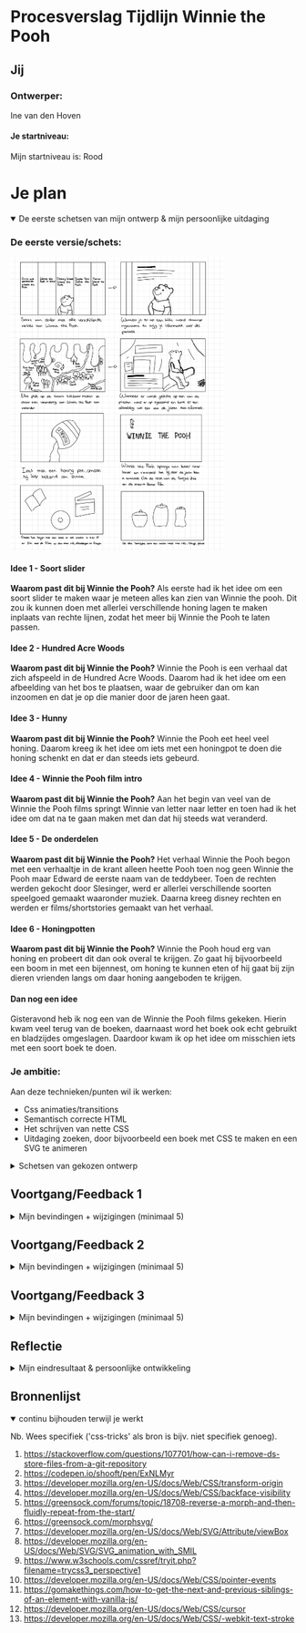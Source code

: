 # Procesverslag Tijdlijn Winnie the Pooh

## Jij

### Ontwerper:

Ine van den Hoven

#### Je startniveau:

Mijn startniveau is: Rood

# Je plan

<details open>
  <summary>De eerste schetsen van mijn ontwerp & mijn persoonlijke uitdaging</summary>

### De eerste versie/schets:

  <img src="readme-images/eerste-versie.jpeg" width="375px" alt="eerste versie/schets">

#### Idee 1 - Soort slider

**Waarom past dit bij Winnie the Pooh?**
Als eerste had ik het idee om een soort slider te maken waar je meteen alles kan zien van Winnie the pooh. Dit zou ik kunnen doen met allerlei verschillende honing lagen te maken inplaats van rechte lijnen, zodat het meer bij Winnie the Pooh te laten passen.

#### Idee 2 - Hundred Acre Woods

**Waarom past dit bij Winnie the Pooh?**
Winnie the Pooh is een verhaal dat zich afspeeld in de Hundred Acre Woods. Daarom had ik het idee om een afbeelding van het bos te plaatsen, waar de gebruiker dan om kan inzoomen en dat je op die manier door de jaren heen gaat.

#### Idee 3 - Hunny

**Waarom past dit bij Winnie the Pooh?**
Winnie the Pooh eet heel veel honing. Daarom kreeg ik het idee om iets met een honingpot te doen die honing schenkt en dat er dan steeds iets gebeurd.

#### Idee 4 - Winnie the Pooh film intro

**Waarom past dit bij Winnie the Pooh?**
Aan het begin van veel van de Winnie the Pooh films springt Winnie van letter naar letter en toen had ik het idee om dat na te gaan maken met dan dat hij steeds wat veranderd.

#### Idee 5 - De onderdelen

**Waarom past dit bij Winnie the Pooh?**
Het verhaal Winnie the Pooh begon met een verhaaltje in de krant alleen heette Pooh toen nog geen Winnie the Pooh maar Edward de eerste naam van de teddybeer. Toen de rechten werden gekocht door Slesinger, werd er allerlei verschillende soorten speelgoed gemaakt waaronder muziek. Daarna kreeg disney rechten en werden er films/shortstories gemaakt van het verhaal.

#### Idee 6 - Honingpotten

**Waarom past dit bij Winnie the Pooh?**
Winnie the Pooh houd erg van honing en probeert dit dan ook overal te krijgen. Zo gaat hij bijvoorbeeld een boom in met een bijennest, om honing te kunnen eten of hij gaat bij zijn dieren vrienden langs om daar honing aangeboden te krijgen.

#### Dan nog een idee

Gisteravond heb ik nog een van de Winnie the Pooh films gekeken. Hierin kwam veel terug van de boeken, daarnaast word het boek ook echt gebruikt en bladzijdes omgeslagen. Daardoor kwam ik op het idee om misschien iets met een soort boek te doen.

### Je ambitie:

Aan deze technieken/punten wil ik werken:

- Css animaties/transitions
- Semantisch correcte HTML
- Het schrijven van nette CSS
- Uitdaging zoeken, door bijvoorbeeld een boek met CSS te maken en een SVG te animeren

</details>

<details>
<summary>Schetsen van gekozen ontwerp</summary>

### De schetsen:

<img src="readme-images/" width="375px" alt="Schetsen gekozen ontwerp">

### Mijn idee:

Mijn idee is om mijn tijdlijn te beginnen met een soort beginpagina, waar druipende honing, de titel en het boek. Wanneer je op het boek klikt opent het en zie je de kaart van het Hundred Acre Woods. Op de kaart kun je op verschillende plekken klikken en ga je naar de verschillende jaren waarin Winnie the Pooh is veranderd. Dit gebeurd door in te zoomen op de kaart en dan komt er een nieuwe afbeelding in beeld van uit die tijd met informatie over Winnie the Pooh in die tijd.

</details>

## Voortgang/Feedback 1

<details>
  <summary>Mijn bevindingen + wijzigingen (minimaal 5)</summary>

### Bevinding 1:

Het eerste idee dat ik had geschets van Winnie the Pooh, past niet goed bij de evolutie van Winnie the Pooh.

#### oplossing:

Dit idee ga ik daarom niet gebruiken, omdat het niet goed past bij Winnie the Pooh en ik het ook een beetje te simple vindt. Daarom ga ik door met de andere ideeën.

### Bevinding 2:

Het tweede idee is het beste idee en daar kan ik andere ideeën ook een beetje in verwerken. Ik kreeg de tip om de kaart te verwerken in een boek, omdat het hele verhaal van Winnie the Pooh daarmee is begonnen.

#### oplossing:

Ik heb de kaart van de Hundred Acre Woods in het book verwerkt door deze over twee pagina's te verdelen. Hier van heb ik geleerd dat het handig is om gebruik te maken van de aspect-ratio om het zo makkelijker te maken om de afbeeldingen te laten mee schalen. Omdat de afbeelding in twee labels staat moet de ene kant de ene helft van de afbeelding laten zien en het andere label de andere kant.

### Bevinding 3:

Ik moet nog meer nadenken over het toevoegen van eastereggs.

#### oplossing:

Wanneer je over de onderkant van de map hovert komt er een bijl voorbij, wat aangeeft dat het onderdeel is van de nieuwe horror film die in 2023 uitkomt.

### Bevinding 4:

Honing idee toevoegen aan idee 2.

#### oplossing:

Ik heb het idee om iets met honing te doen toegevoegd aan mijn idee door aan de bovenkant van de pagina een soort honing druip effect te creeëren. Dit was een hele opgave om voor elkaar te krijgen. Eerst heb ik het geprobeerd met <animate> maar dit werkte helaas niet. Daarna heb ik met de docent geprobeerd om met GreenSock Morph SVG de animatie werkend te krijgen. Dit is uiteindelijk na veel proberen en een goede SVG te maken gelukt.

### Bevinding 5:

Leuke animaties toevoegen aan het boek en de rest van de website. Bijvoorbeeld bijtjes die rond vliegen en honing dat animeerd.

#### oplossing:

Wanneer je het boek opent animeert deze naar het midden en wanneer je op de kaart op de buttons klikt animeren deze ook naar boven.

</details>

## Voortgang/Feedback 2

<details>
  <summary>Mijn bevindingen + wijzigingen (minimaal 5)</summary>
  
  ### Bevinding 1:
  Het is nu nog niet duidelijk dat je op het boek kan klikken.

#### oplossing:

Dit zou ik kunnen oplossen door een hover state te maken dat de pagina al een beetje roteert of er echt click me op te zetten.

### Bevinding 2:

Op de kaart duidelijker maken waar je kunt klikken, nu is dat alleen duidelijk door dat er een handje komt.

#### oplossing:

Dit zou ik aan kunnen passen door om het gebied een border te plaatsen.

### Bevinding 3:

Nu kun je alle popups van Winnie the Pooh tegelijk openen waardoor ze over elkaar vallen.

#### oplossing:

Oplossen door ervoor te zorgen dat wanneer je er een opent de andere sluiten.

### Bevinding 4:

Responsive gaat hij nog niet helemaal goed.

#### oplossing:

Goed kijken hoe ik res

</details>

## Voortgang/Feedback 3

<details>
  <summary>Mijn bevindingen + wijzigingen (minimaal 5)</summary>
  
  ### Bevinding 1:
  Omschrijving van wat er nog niet orde was (tekst en afbeeding(en)).

#### oplossing:

Beschrijving hoe je het hebt hebt opgelost of als het niet gelukt is hoe je het zou oplossen (tekst en afbeeding(en)).

### Bevinding 2:

Omschrijving van wat er nog niet orde was (tekst en afbeeding(en)).

#### oplossing:

Beschrijving hoe je het hebt hebt opgelost of als het niet gelukt is hoe je het zou oplossen (tekst en afbeeding(en)).

### Bevinding 3:

...

</details>

## Reflectie

<details>
  <summary>Mijn eindresultaat & persoonlijke ontwikkeling</summary>

### Je uitkomst - karakteristiek screenshot(s):

  <img src="readme-images/dummy-plaatje.jpg" width="375px" alt="final ontwerp">

### Dit ging goed/Heb ik geleerd:

Korte omschrijving met plaatje(s)

  <img src="readme-images/dummy-plaatje.jpg" width="375px" alt="top">

### Dit was lastig/Is niet gelukt:

Korte omschrijving met plaatje(s)

  <img src="readme-images/dummy-plaatje.jpg" width="375px" alt="bummer">

</details>

## Bronnenlijst

<details open>
  <summary>continu bijhouden terwijl je werkt</summary>

Nb. Wees specifiek ('css-tricks' als bron is bijv. niet specifiek genoeg).

1. https://stackoverflow.com/questions/107701/how-can-i-remove-ds-store-files-from-a-git-repository
2. https://codepen.io/shooft/pen/ExNLMyr
3. https://developer.mozilla.org/en-US/docs/Web/CSS/transform-origin
4. https://developer.mozilla.org/en-US/docs/Web/CSS/backface-visibility
5. https://greensock.com/forums/topic/18708-reverse-a-morph-and-then-fluidly-repeat-from-the-start/
6. https://greensock.com/morphsvg/
7. https://developer.mozilla.org/en-US/docs/Web/SVG/Attribute/viewBox
8. https://developer.mozilla.org/en-US/docs/Web/SVG/SVG_animation_with_SMIL
9. https://www.w3schools.com/cssref/tryit.php?filename=trycss3_perspective1
10. https://developer.mozilla.org/en-US/docs/Web/CSS/pointer-events
11. https://gomakethings.com/how-to-get-the-next-and-previous-siblings-of-an-element-with-vanilla-js/
12. https://developer.mozilla.org/en-US/docs/Web/CSS/cursor
13. https://developer.mozilla.org/en-US/docs/Web/CSS/-webkit-text-stroke

</details>
